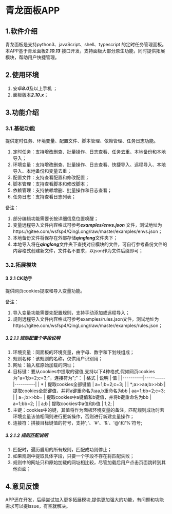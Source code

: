 # 青龙面板APP

## 1.软件介绍

青龙面板是支持python3、javaScript、shell、typescript 的定时任务管理面板。本APP基于青龙面板***2.10.13***
接口开发，支持面板大部分原生功能，同时提供拓展模块，帮助用户快捷管理。

## 2.使用环境

1. 安卓***8.0***及以上手机 ；
2. 面板版本***2.10.x***；

## 3.功能介绍

### 3.1.基础功能

提供定时任务、环境变量、配置文件、脚本管理、依赖管理、任务日志功能。

1. 定时任务：支持增改删查、批量操作、日志查看、任务去重、本地备份和本地导入；
2. 环境变量：支持增改删查、批量操作、日志查看、快捷导入、远程导入、本地导入、本地备份和变量去重；
3. 配置文件：支持查看配置和修改配置；
4. 脚本管理：支持查看脚本和修改脚本；
5. 依赖管理：支持依赖增删、批量操作和日志查看；
6. 任务日志：支持查看日志列表；

备注：
1. 部分编辑功能需要长按详细信息位置唤醒；
2. 变量远程导入文件内容格式可参考***examples/envs.json***
   文件，测试地址为https://gitee.com/wsfsp4/QingLong/raw/master/examples/envs.json；
3. 本地备份文件将保存在外部存储***qinglong***文件夹下；
4. 本地导入将在***qinglong***文件夹下查找对应模块的文件，可自行参考备份文件的内容格式创建新文件，文件名不要求，以json作为文件后缀即可；


### 3.2.拓展模块

#### 3.2.1 CK助手

提供网页cookies提取和导入变量功能。

备注：
1. 导入变量功能需要先配置规则，支持手动添加或远程导入；
2. 规则远程导入文件内容格式可参考examples/rules.json文件，测试地址为https://gitee.com/wsfsp4/QingLong/raw/master/examples/rules.json；

##### 3.2.1.1 规则配置个字段说明

1. 环境变量：同面板的环境变量，由字母、数字和下划线组成；
2. 规则名称：该规则的名称，仅供用户识别用；
3. 网址：输入框原始加载的网址；
4. 目标键：要从cookies中提取的键值,支持以下4种格式,假如网页cookies为"a=1;b=2;c=3;"，连接符为";"： 
   | 格式 | 说明 | 值 |
   |----------|----------|----------| 
   | * | 提取cookies全部键值 | a=1;b=2;c=3; | 
   | *;a>>aa;b>>bb | 提取cookies全部键值，并将a键重命名为aa,b重命名为bb | aa=1;bb=2;c=3; | 
   | a=;b>>bb= | 提取cookies中a键值和b键值，并将b键重命名为bb | a=1;bb=2; | 
   | a;b | 提取cookies中a值和b值 | 1;2; |
5. 主键：cookies中的键，其值将作为面板环境变量的备注，匹配规则成功时若环境变量该值相同则进行更新操作，否则进行新建变量操作；
6. 连接符：拼接目标键值的符号，支持';'、'#'、'&'、'@'和'%'符号;

##### 3.2.1.2 规则匹配说明

1. 匹配时，遍历启用的所有规则，匹配成功则停止；
2. 如果规则中提取具体字段，只要一个字段不存在将匹配失败；
3. 规则中的网址只和原始加载的网址相比较，尽管加载后用户点击页面跳转到其他页面；

## 4.意见反馈

APP还在开发，后续尝试加入更多拓展模块,提供更加强大的功能，有问题和功能需求可以提issue，有空就解决。

